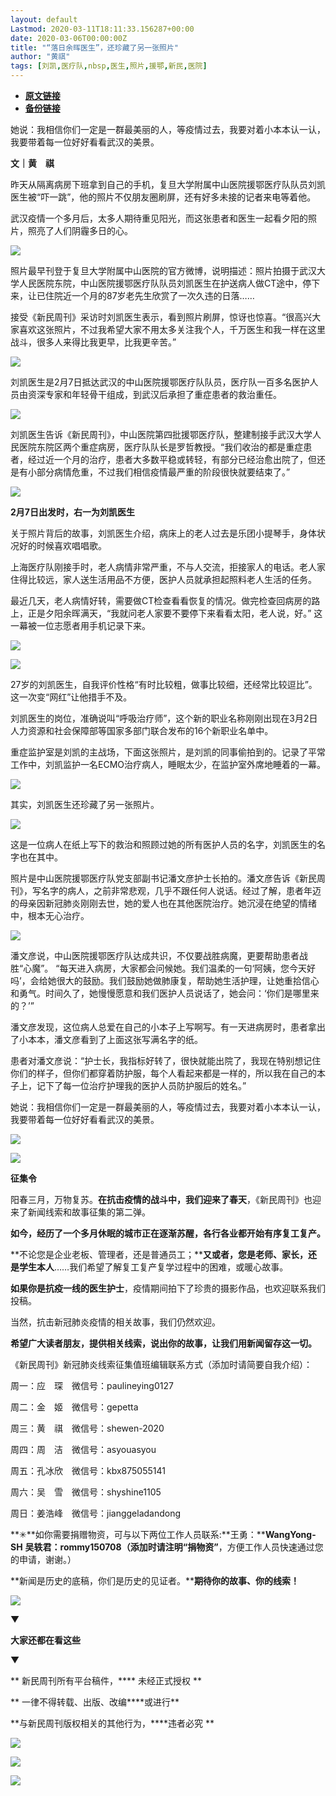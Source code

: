 ```yaml
---
layout: default
Lastmod: 2020-03-11T18:11:33.156287+00:00
date: 2020-03-06T00:00:00Z
title: "“落日余晖医生”，还珍藏了另一张照片"
author: "黄祺"
tags: [刘凯,医疗队,nbsp,医生,照片,援鄂,新民,医院]
---
```


* [**原文链接**](https://mp.weixin.qq.com/s/w-IqRVRd58H9WfXGD97XMA)
* [**备份链接**](http://archive.ph/v4bOV)


  

  

  

  

她说：我相信你们一定是一群最美丽的人，等疫情过去，我要对着小本本认一认，我要带着每一位好好看看武汉的美景。

  

  

  

  

**文｜黄　祺**  

  

昨天从隔离病房下班拿到自己的手机，复旦大学附属中山医院援鄂医疗队队员刘凯医生被“吓一跳”，他的照片不仅朋友圈刷屏，还有好多未接的记者来电等着他。

武汉疫情一个多月后，太多人期待重见阳光，而这张患者和医生一起看夕阳的照片，照亮了人们阴霾多日的心。

![](/images/post/b3d1590eb3685d3a2735059713f9b84a.jpg)

照片最早刊登于复旦大学附属中山医院的官方微博，说明描述：照片拍摄于武汉大学人民医院东院，中山医院援鄂医疗队队员刘凯医生在护送病人做CT途中，停下来，让已住院近一个月的87岁老先生欣赏了一次久违的日落……  

接受《新民周刊》采访时刘凯医生表示，看到照片刷屏，惊讶也惊喜。“很高兴大家喜欢这张照片，不过我希望大家不用太多关注我个人，千万医生和我一样在这里战斗，很多人来得比我更早，比我更辛苦。”

![](/images/post/8719f7013c117823496c2ff9aae42bb0.jpg)

刘凯医生是2月7日抵达武汉的中山医院援鄂医疗队队员，医疗队一百多名医护人员由资深专家和年轻骨干组成，到武汉后承担了重症患者的救治重任。  

![](/images/post/c4b732436d8a1804fdda164cd915b519.jpg)

刘凯医生告诉《新民周刊》，中山医院第四批援鄂医疗队，整建制接手武汉大学人民医院东院区两个重症病房，医疗队队长是罗哲教授。“我们收治的都是重症患者，经过近一个月的治疗，患者大多数平稳或转轻，有部分已经治愈出院了，但还是有小部分病情危重，不过我们相信疫情最严重的阶段很快就要结束了。”  

![](/images/post/9529eb5adc86ec7b2eae564e1d321118.jpg)

**2月7日出发时，右一为刘凯医生**  

关于照片背后的故事，刘凯医生介绍，病床上的老人过去是乐团小提琴手，身体状况好的时候喜欢唱唱歌。

上海医疗队刚接手时，老人病情非常严重，不与人交流，拒接家人的电话。老人家住得比较远，家人送生活用品不方便，医护人员就承担起照料老人生活的任务。

最近几天，老人病情好转，需要做CT检查看看恢复的情况。做完检查回病房的路上，正是夕阳余晖满天，“我就问老人家要不要停下来看看太阳，老人说，好。” 这一幕被一位志愿者用手机记录下来。

  

![](/images/post/9c20786131901a1b6ebbdf2eb0663080.jpg)

![](/images/post/0682462270ca78c82c7db0fc18da2b78.jpg)

  

27岁的刘凯医生，自我评价性格“有时比较粗，做事比较细，还经常比较逗比”。这一次变“网红”让他措手不及。

刘凯医生的岗位，准确说叫“呼吸治疗师”，这个新的职业名称刚刚出现在3月2日人力资源和社会保障部等国家多部门联合发布的16个新职业名单中。

重症监护室是刘凯的主战场，下面这张照片，是刘凯的同事偷拍到的。记录了平常工作中，刘凯监护一名ECMO治疗病人，睡眠太少，在监护室外席地睡着的一幕。

![](/images/post/7051707336fe6df4473dfea3e207498e.jpg)

其实，刘凯医生还珍藏了另一张照片。

![](/images/post/c2fc2ffb7cf08b9834b47044e92366f7.jpg)

这是一位病人在纸上写下的救治和照顾过她的所有医护人员的名字，刘凯医生的名字也在其中。

照片是中山医院援鄂医疗队党支部副书记潘文彦护士长拍的。潘文彦告诉《新民周刊》，写名字的病人，之前非常悲观，几乎不跟任何人说话。经过了解，患者年迈的母亲因新冠肺炎刚刚去世，她的爱人也在其他医院治疗。她沉浸在绝望的情绪中，根本无心治疗。

![](/images/post/643eeeba66c980bc4544fa652a32b8c6.jpg)

潘文彦说，中山医院援鄂医疗队达成共识，不仅要战胜病魔，更要帮助患者战胜“心魔”。 “每天进入病房，大家都会问候她。我们温柔的一句‘阿姨，您今天好吗’，会给她很大的鼓励。我们鼓励她做肺康复，帮助她生活护理，让她重拾信心和勇气。时间久了，她慢慢愿意和我们医护人员说话了，她会问：‘你们是哪里来的？’”

潘文彦发现，这位病人总爱在自己的小本子上写啊写。有一天进病房时，患者拿出了小本本，潘文彦看到了上面这张写满名字的纸。

患者对潘文彦说：“护士长，我指标好转了，很快就能出院了，我现在特别想记住你们的样子，但你们都穿着防护服，每个人看起来都是一样的，所以我在自己的本子上，记下了每一位治疗护理我的医护人员防护服后的姓名。”

她说：我相信你们一定是一群最美丽的人，等疫情过去，我要对着小本本认一认，我要带着每一位好好看看武汉的美景。

  

![](/images/post/06cc1f794a5f188c5b4e171881499f34.jpg)

  

![](/images/post/3397bbdf9853726ded83d37bf6ea4d7e.jpg)

**征集令**

阳春三月，万物复苏。**在抗击疫情的战斗中，我们迎来了春天**，《新民周刊》也迎来了新闻线索和故事征集的第二弹。

**如今，经历了一个多月休眠的城市正在逐渐苏醒，各行各业都开始有序复工复产。**

**不论您是企业老板、管理者，还是普通员工；****又或者，您是老师、家长，还是学生本人**……我们希望了解复工复产复学过程中的困难，或暖心故事。

**如果你是抗疫一线的医生护士**，疫情期间拍下了珍贵的摄影作品，也欢迎联系我们投稿。

当然，抗击新冠肺炎疫情的相关故事，我们仍然欢迎。

**希望广大读者朋友，提供相关线索，说出你的故事，让我们用新闻留存这一切。**

《新民周刊》新冠肺炎线索征集值班编辑联系方式（添加时请简要自我介绍）：

周一：应　琛　微信号：paulineying0127

周二：金　姬　微信号：gepetta

周三：黄　祺　微信号：shewen-2020

周四：周　洁　微信号：asyouasyou

周五：孔冰欣　微信号：kbx875055141

周六：吴　雪　微信号：shyshine1105

周日：姜浩峰　微信号：jianggeladandong

**✳**如你需要捐赠物资，可与以下两位工作人员联系:**王勇：****WangYong-SH** **吴轶君：****rommy150708**（添加时请注明**“捐物资”**，方便工作人员快速通过您的申请，谢谢。）

**新闻是历史的底稿，你们是历史的见证者。****期待你的故事、你的线索！**

![](/images/post/1f5d8391583e261a286fb4c68551cf83.jpg)

▼

**大家还都在看这些**

▼

** 新民周刊所有平台稿件，**** 未经正式授权 **

** 一律不得转载、出版、改编****或进行**

**与新民周刊版权相关的其他行为，****违者必究 **

![](/images/post/c3cc15d546724f62f971490809b241d1.jpg)

![](/images/post/cee8721d1b791c23f9c4ddc807037b04.jpg)

![](/images/post/d6edfadacd2dc86656a10725df0f865d.jpg)

